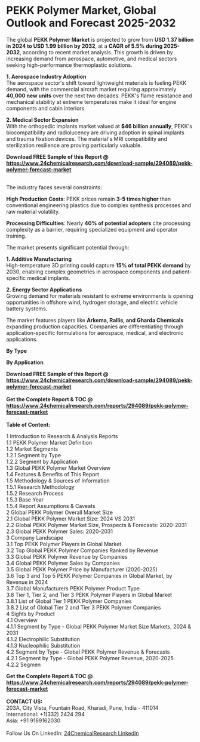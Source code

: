 <h1>PEKK Polymer Market, Global Outlook and Forecast 2025-2032</h1><p>The global <strong>PEKK Polymer Market</strong> is projected to grow from <strong>USD 1.37 billion in 2024 to USD 1.99 billion by 2032</strong>, at a <strong>CAGR of 5.5% during 2025-2032</strong>, according to recent market analysis. This growth is driven by increasing demand from aerospace, automotive, and medical sectors seeking high-performance thermoplastic solutions.</p><p><strong>1. Aerospace Industry Adoption</strong><br>
The aerospace sector's shift toward lightweight materials is fueling PEKK demand, with the commercial aircraft market requiring approximately <strong>40,000 new units</strong> over the next two decades. PEKK's flame resistance and mechanical stability at extreme temperatures make it ideal for engine components and cabin interiors.</p><p><strong>2. Medical Sector Expansion</strong><br>
With the orthopedic implants market valued at <strong>$46 billion annually</strong>, PEKK's biocompatibility and radiolucency are driving adoption in spinal implants and trauma fixation devices. The material's MRI compatibility and sterilization resilience are proving particularly valuable.</p><div><b>Download FREE Sample of this Report @ 
            <a href="https://www.24chemicalresearch.com/download-sample/294089/pekk-polymer-forecast-market">
            https://www.24chemicalresearch.com/download-sample/294089/pekk-polymer-forecast-market</a></b></div><br><p>The industry faces several constraints:</p><p><strong>High Production Costs</strong>: PEKK prices remain <strong>3-5 times higher</strong> than conventional engineering plastics due to complex synthesis processes and raw material volatility.</p><p><strong>Processing Difficulties</strong>: Nearly <strong>40% of potential adopters</strong> cite processing complexity as a barrier, requiring specialized equipment and operator training.</p><p>The market presents significant potential through:</p><p><strong>1. Additive Manufacturing</strong><br>
High-temperature 3D printing could capture <strong>15% of total PEKK demand</strong> by 2030, enabling complex geometries in aerospace components and patient-specific medical implants.</p><p><strong>2. Energy Sector Applications</strong><br>
Growing demand for materials resistant to extreme environments is opening opportunities in offshore wind, hydrogen storage, and electric vehicle battery systems.</p><p>The market features players like <strong>Arkema, Rallis, and Gharda Chemicals</strong> expanding production capacities. Companies are differentiating through application-specific formulations for aerospace, medical, and electronic applications.</p><p><strong>By Type</strong></p><p><strong>By Application</strong></p><div><b>Download FREE Sample of this Report @ 
            <a href="https://www.24chemicalresearch.com/download-sample/294089/pekk-polymer-forecast-market">
            https://www.24chemicalresearch.com/download-sample/294089/pekk-polymer-forecast-market</a></b></div><br><div><b>Get the Complete Report & TOC @ 
            <a href="https://www.24chemicalresearch.com/reports/294089/pekk-polymer-forecast-market">
            https://www.24chemicalresearch.com/reports/294089/pekk-polymer-forecast-market</a></b></div><br>
            <b>Table of Content:</b><p>1 Introduction to Research & Analysis Reports<br />
 1.1 PEKK Polymer Market Definition<br />
 1.2 Market Segments<br />
 1.2.1 Segment by Type<br />
 1.2.2 Segment by Application<br />
 1.3 Global PEKK Polymer Market Overview<br />
 1.4 Features & Benefits of This Report<br />
 1.5 Methodology & Sources of Information<br />
 1.5.1 Research Methodology<br />
 1.5.2 Research Process<br />
 1.5.3 Base Year<br />
 1.5.4 Report Assumptions & Caveats<br />
2 Global PEKK Polymer Overall Market Size<br />
 2.1 Global PEKK Polymer Market Size: 2024 VS 2031<br />
 2.2 Global PEKK Polymer Market Size, Prospects & Forecasts: 2020-2031<br />
 2.3 Global PEKK Polymer Sales: 2020-2031<br />
3 Company Landscape<br />
 3.1 Top PEKK Polymer Players in Global Market<br />
 3.2 Top Global PEKK Polymer Companies Ranked by Revenue<br />
 3.3 Global PEKK Polymer Revenue by Companies<br />
 3.4 Global PEKK Polymer Sales by Companies<br />
 3.5 Global PEKK Polymer Price by Manufacturer (2020-2025)<br />
 3.6 Top 3 and Top 5 PEKK Polymer Companies in Global Market, by Revenue in 2024<br />
 3.7 Global Manufacturers PEKK Polymer Product Type<br />
 3.8 Tier 1, Tier 2, and Tier 3 PEKK Polymer Players in Global Market<br />
 3.8.1 List of Global Tier 1 PEKK Polymer Companies<br />
 3.8.2 List of Global Tier 2 and Tier 3 PEKK Polymer Companies<br />
4 Sights by Product<br />
 4.1 Overview<br />
 4.1.1 Segment by Type - Global PEKK Polymer Market Size Markets, 2024 & 2031<br />
 4.1.2 Electrophilic Substitution<br />
 4.1.3 Nucleophilic Substitution<br />
 4.2 Segment by Type - Global PEKK Polymer Revenue & Forecasts<br />
 4.2.1 Segment by Type - Global PEKK Polymer Revenue, 2020-2025<br />
 4.2.2 Segmen</p><div><b>Get the Complete Report & TOC @ 
            <a href="https://www.24chemicalresearch.com/reports/294089/pekk-polymer-forecast-market">
            https://www.24chemicalresearch.com/reports/294089/pekk-polymer-forecast-market</a></b></div><br><b>CONTACT US:</b><br>
            203A, City Vista, Fountain Road, Kharadi, Pune, India - 411014<br>
            International: +1(332) 2424 294<br>
            Asia: +91 9169162030 <br><br>
            Follow Us On LinkedIn: <a href="https://www.linkedin.com/company/24chemicalresearch/">24ChemicalResearch LinkedIn</a>